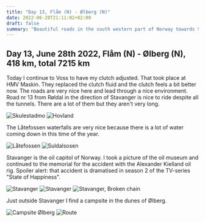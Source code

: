 ```yaml
---
title: "Day 13, Flåm (N) - Ølberg (N)"
date: 2022-06-28T21:11:02+02:00
draft: false
summary: "Beautiful roads in the south western part of Norway towards Stavanger"
---
```

## Day 13, June 28th 2022, Flåm (N) - Ølberg (N), 418 km, total 7215 km

Today I continue to Voss to have my clutch adjusted. That took place at HMV Maskin. They replaced
the clutch fluid and the clutch feels a bit better now.
The roads are very nice here and lead through a nice environment. Road nr 13 from Røldal in the direction
of Stavanger is nice to ride despite all the tunnels. There are a lot of them but they aren't very long.

![Skulestadmo](/images/noordkaap2022-06-28-01-skulestadmo-r.jpg "Skulestadmo")
![Hovland](/images/noordkaap2022-06-28-02-hovland-r.jpg "Hovland")

The Låtefossen waterfalls are very nice because there is a lot of water coming down in this time of the year.

![Låtefossen](/images/noordkaap2022-06-28-03-latefossen-r.jpg "Låtefossen")
![Suldalsosen](/images/noordkaap2022-06-28-04-suldalsosen-r.jpg "Suldalsosen")

Stavanger  is the oil capitol of Norway. I took a picture of the oil museum and continued to the memorial
for the accident with the Alexander Kielland oil rig. Spoiler
alert: that accident is dramatised in season 2 of the TV-series "State of Happiness".

![Stavanger](/images/noordkaap2022-06-28-05-stavanger-r.jpg "Stavanger")
![Stavanger](/images/noordkaap2022-06-28-06-stavanger-r.jpg "Stavanger")
![Stavanger, Broken chain](/images/noordkaap2022-06-28-07-broken-chain-r.jpg "Stavanger, Broken chain")

Just outside Stavanger I find a campsite in the dunes of Ølberg.

![Campsite Ølberg](/images/noordkaap2022-06-28-08-olberg-r.jpg "Campsite Ølberg")
![Route](/images/kaart-dag-13.jpg "Route")
